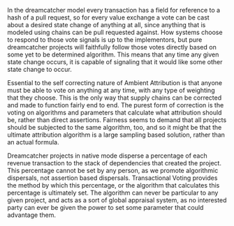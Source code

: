 In the dreamcatcher model every transaction has a field for reference to a hash of a pull request, so for every value exchange a vote can be cast about a desired state change of anything at all, since anything that is modeled using chains can be pull requested against. How systems choose to respond to those vote signals is up to the implementors, but pure dreamcatcher projects will faithfully follow those votes directly based on some yet to be determined algorithm. This means that any time any given state change occurs, it is capable of signaling that it would like some other state change to occur.

Essential to the self correcting nature of Ambient Attribution is that anyone must be able to vote on anything at any time, with any type of weighting that they choose. This is the only way that supply chains can be corrected and made to function fairly end to end. The purest form of correction is the voting on algorithms and parameters that calculate what attribution should be, rather than direct assertions. Fairness seems to demand that all projects should be subjected to the same algorithm, too, and so it might be that the ultimate attribution algorithm is a large sampling based solution, rather than an actual formula.

Dreamcatcher projects in native mode disperse a percentage of each revenue transaction to the stack of dependencies that created the project. This percentage cannot be set by any person, as we promote algorithmic dispersals, not assertion based dispersals. Transactional Voting provides the method by which this percentage, or the algorithm that calculates this percentage is ultimately set. The algorithm can never be particular to any given project, and acts as a sort of global appraisal system, as no interested party can ever be given the power to set some parameter that could advantage them.
